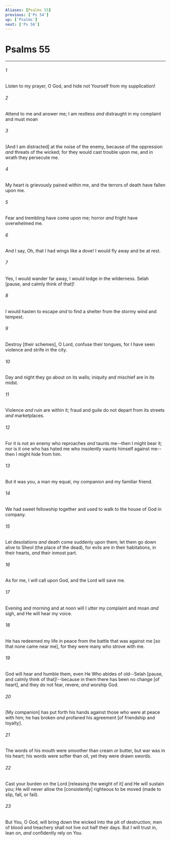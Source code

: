 ```yaml
---
Aliases: [Psalms 55]
previous: ['Ps 54']
up: ['Psalms']
next: ['Ps 56']
---
```

# Psalms 55

***














###### 1 






Listen to my prayer, O God, and hide not Yourself from my supplication! 













###### 2 






Attend to me and answer me; I am restless _and_ distraught in my complaint and must moan 













###### 3 






[And I am distracted] at the noise of the enemy, because of the oppression _and_ threats of the wicked; for they would cast trouble upon me, and in wrath they persecute me. 













###### 4 






My heart is grievously pained within me, and the terrors of death have fallen upon me. 













###### 5 






Fear and trembling have come upon me; horror _and_ fright have overwhelmed me. 













###### 6 






And I say, Oh, that I had wings like a dove! I would fly away and be at rest. 













###### 7 






Yes, I would wander far away, I would lodge in the wilderness. Selah [pause, and calmly think of that]! 













###### 8 






I would hasten to escape _and_ to find a shelter from the stormy wind and tempest. 













###### 9 






Destroy [their schemes], O Lord, confuse their tongues, for I have seen violence and strife in the city. 













###### 10 






Day and night they go about on its walls; iniquity and mischief are in its midst. 













###### 11 






Violence _and_ ruin are within it; fraud and guile do not depart from its streets _and_ marketplaces. 













###### 12 






For it is not an enemy who reproaches _and_ taunts me--then I might bear it; nor is it one who has hated me who insolently vaunts himself against me--then I might hide from him. 













###### 13 






But it was you, a man my equal, my companion and my familiar friend. 













###### 14 






We had sweet fellowship together and used to walk to the house of God in company. 













###### 15 






Let desolations _and_ death come suddenly upon them; let them go down alive to Sheol (the place of the dead), for evils are in their habitations, in their hearts, _and_ their inmost part. 













###### 16 






As for me, I will call upon God, and the Lord will save me. 













###### 17 






Evening and morning and at noon will I utter my complaint and moan _and_ sigh, and He will hear my voice. 













###### 18 






He has redeemed my life in peace from the battle that was against me [so that none came near me], for they were many who strove with me. 













###### 19 






God will hear and humble them, even He Who abides of old--Selah [pause, and calmly think of that]!--because in them there has been no change [of heart], and they do not fear, revere, _and_ worship God. 













###### 20 






[My companion] has put forth his hands against those who were at peace with him; he has broken _and_ profaned his agreement [of friendship and loyalty]. 













###### 21 






The words of his mouth were smoother than cream _or_ butter, but war was in his heart; his words were softer than oil, yet they were drawn swords. 













###### 22 






Cast your burden on the Lord [releasing the weight of it] and He will sustain you; He will never allow the [consistently] righteous to be moved (made to slip, fall, or fail). 













###### 23 






But You, O God, will bring down the wicked into the pit of destruction; men of blood and treachery shall not live out half their days. But I will trust in, lean on, _and_ confidently rely on You.
